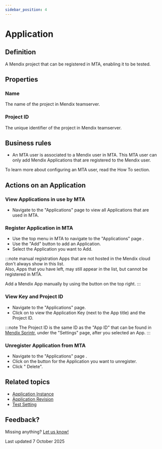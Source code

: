 ```yaml
---
sidebar_position: 4
---
```


# Application

## Definition

A Mendix project that can be registered in MTA, enabling it to be tested.

## Properties

### Name       
The name of the project in Mendix teamserver.     

### Project ID
The unique identifier of the project in Mendix teamserver.

## Business rules
- An MTA user is associated to a Mendix user in MTA. This MTA user can only add Mendix Applications that are registered to the Mendix user. 

To learn more about configuring an MTA user, read the How To section.

## Actions on an Application

### View Applications in use by MTA
- Navigate to the "Applications" page to view all Applications that are used in MTA.

### Register Application in MTA
- Use the top menu in MTA to navigate to the "Applications" page .
- Use the "Add" button to add an Application.
- Select the Application you want to Add.

:::note manual registration
Apps that are not hosted in the Mendix cloud don't always show in this list.<br/>
Also, Apps that you have left, may still appear in the list, but cannot be registered in MTA.

Add a Mendix App manually by using the <i class="fas fa-ellipsis"></i> button on the top right.
:::

### View Key and Project ID
- Navigate to the "Applications" page.
- Click on <i class="fal fa-info-circle"></i> to view the Application Key (next to the App title) and the Project ID.

:::note
The Project ID is the same ID as the "App ID" that can be found in [Mendix Sprintr](https://sprintr.home.mendix.com/), under the "Settings" page, after you selected an App.
:::

### Unregister Application from MTA
- Navigate to the "Applications" page .
- Click on the <i class="fas fa-ellipsis"></i> button for the Application you want to unregister.
- Click "<i class="fal fa-trash-can"></i> Delete".

## Related topics
- [Application Instance](application-instance)
- [Application Revision](application-revision)
- [Test Setting](test-setting)

## Feedback?
Missing anything? [Let us know!](mailto:support@menditect.com)

Last updated 7 October 2025